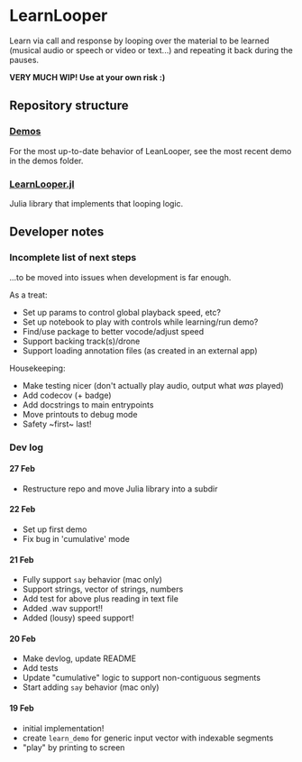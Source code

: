 # LearnLooper

Learn via call and response by looping over the material to be learned (musical audio or speech or video or text...) and repeating it back during the pauses. 

**VERY MUCH WIP! Use at your own risk :)**

## Repository structure

### [Demos](./demos)

For the most up-to-date behavior of LeanLooper, see the most recent demo in the demos folder.

### [LearnLooper.jl](./LearnLooper.jl)

Julia library that implements that looping logic.

## Developer notes

### Incomplete list of next steps
...to be moved into issues when development is far enough. 

As a treat:
- Set up params to control global playback speed, etc?
- Set up notebook to play with controls while learning/run demo?
- Find/use package to better vocode/adjust speed
- Support backing track(s)/drone
- Support loading annotation files (as created in an external app)

Housekeeping:
- Make testing nicer (don't actually play audio, output what *was* played)
- Add codecov (+ badge)
- Add docstrings to main entrypoints
- Move printouts to debug mode
- Safety ~first~ last!

### Dev log 

#### 27 Feb
- Restructure repo and move Julia library into a subdir

#### 22 Feb
- Set up first demo
- Fix bug in 'cumulative' mode

#### 21 Feb
- Fully support `say` behavior (mac only)
- Support strings, vector of strings, numbers
- Add test for above plus reading in text file
- Added .wav support!! 
- Added (lousy) speed support!

#### 20 Feb
- Make devlog, update README
- Add tests
- Update "cumulative" logic to support non-contiguous segments
- Start adding `say` behavior (mac only)

#### 19 Feb
- initial implementation!
- create `learn_demo` for generic input vector with indexable segments
- "play" by printing to screen
